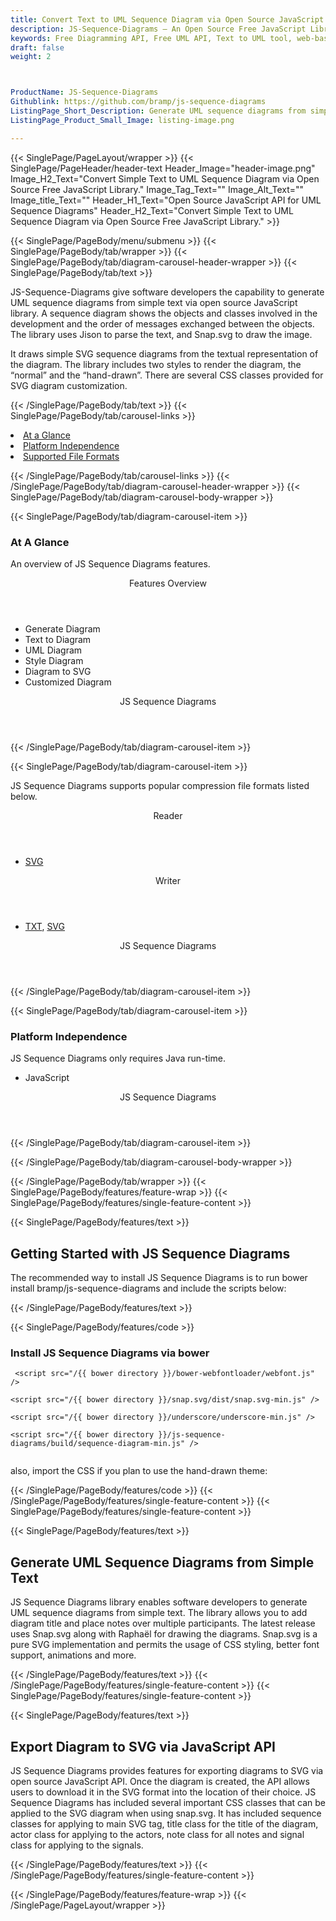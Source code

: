 ```yaml
---
title: Convert Text to UML Sequence Diagram via Open Source JavaScript API
description: JS-Sequence-Diagrams – An Open Source Free JavaScript Library for UML Sequence Diagram. Create, convert Simple text to UML Sequence Diagrams via JavaScript API.
keywords: Free Diagramming API, Free UML API, Text to UML tool, web-based UML drawing tool, Open Source Text to UML, JavaScript UML Diagraming, JavaScript Diagram APIs, JavaScript Text To UML API, JavaScript API, JavaScript TextToUML library, create TextToUML diagrams, modify TextToUML diagrams, read Visio files in Java, Open Source Visio VSD
draft: false
weight: 2



ProductName: JS-Sequence-Diagrams
Githublink: https://github.com/bramp/js-sequence-diagrams
ListingPage_Short_Description: Generate UML sequence diagrams from simple text via open source JavaScript library.
ListingPage_Product_Small_Image: listing-image.png 

---
```


{{< SinglePage/PageLayout/wrapper >}}
{{< SinglePage/PageHeader/header-text
Header_Image="header-image.png"
Image_H2_Text="Convert Simple Text to UML Sequence Diagram via Open Source Free JavaScript Library."
Image_Tag_Text=""
Image_Alt_Text=""
Image_title_Text=""
Header_H1_Text="Open Source JavaScript API for UML Sequence Diagrams"
Header_H2_Text="Convert Simple Text to UML Sequence Diagram via Open Source Free JavaScript Library." >}}

{{< SinglePage/PageBody/menu/submenu >}}
{{< SinglePage/PageBody/tab/wrapper >}}
{{< SinglePage/PageBody/tab/diagram-carousel-header-wrapper >}}
{{< SinglePage/PageBody/tab/text >}}



<p>JS-Sequence-Diagrams give software developers the capability to generate UML sequence diagrams from simple text via open source JavaScript library. A sequence diagram shows the objects and classes involved in the development and the order of messages exchanged between the objects. The library uses Jison to parse the text, and Snap.svg to draw the image. </p>
<p>It draws simple SVG sequence diagrams from the textual representation of the diagram. The library includes two styles to render the diagram, the “normal” and the “hand-drawn”. There are several CSS classes provided for SVG diagram customization.</p>

{{< /SinglePage/PageBody/tab/text >}}
{{< SinglePage/PageBody/tab/carousel-links >}}

<li data-target="#diagramcarousel" data-slide-to="0"><a href="#">At a Glance</a></li>
<li data-target="#diagramcarousel" data-slide-to="2"><a href="#">Platform Independence</a></li>
<li data-target="#diagramcarousel" data-slide-to="1"><a class="activetab" href="#">Supported File Formats</a></li>


{{< /SinglePage/PageBody/tab/carousel-links >}}
{{< /SinglePage/PageBody/tab/diagram-carousel-header-wrapper >}}
{{< SinglePage/PageBody/tab/diagram-carousel-body-wrapper >}}

{{< SinglePage/PageBody/tab/diagram-carousel-item >}}
<h3>At A Glance</h3>
<p>An overview of JS Sequence Diagrams features.</p>
<div class="diagram1 d1-poi">
<div class="d1-row">
<div class="d1-col d1-left"><header>Features Overview</header>
<ul>
<li>Generate Diagram</li>
<li>Text to Diagram</li>
<li>UML Diagram</li>
<li>Style Diagram</li>
<li>Diagram to SVG</li>
<li>Customized Diagram</li>
</ul>
</div>
<!--/left-->
<div class="d1-col d1-right"> </div>
</div>
<div class="d1-logo" style="border: none;"><!--<img src='listing-image.png' alt="Compression APIs for .NET" />--><header>JS Sequence Diagrams</header><footer><small></small></footer></div>
<!--/logo--></div>
<!--/diagram1-->
{{< /SinglePage/PageBody/tab/diagram-carousel-item >}}

{{< SinglePage/PageBody/tab/diagram-carousel-item >}}
<p>JS Sequence Diagrams supports popular compression file formats listed below.</p>
<div class="diagram1 d2 d1-poi">
<div class="d1-row">
<div class="d1-col d1-left"><header><i class="fa fa-arrows-v"> </i> Reader</header>
<ul>
<li><a href="https://docs.fileformat.com/page-description-language/svg/">SVG</a></li>
</ul>
</div>
<!--/left-->
<div class="d1-col d1-right"><header><i class="fa fa-long-arrow-down"> </i> Writer</header>
<ul>
<li><a href="https://docs.fileformat.com/word-processing/txt/">TXT</a>, <a href="https://docs.fileformat.com/page-description-language/svg/">SVG</a></li>
</ul>
</div>
<!--/right--></div>
<!--/row-->
<div class="d1-logo" style="border: none;"><!--<img src='listing-image.png' alt="Compression APIs for .NET" />--><header>JS Sequence Diagrams</header><footer><small></small></footer></div>
<!--/logo--></div>
<!--/diagram2-->
{{< /SinglePage/PageBody/tab/diagram-carousel-item >}}

{{< SinglePage/PageBody/tab/diagram-carousel-item >}}
<h3>Platform Independence</h3>
<p>JS Sequence Diagrams only requires Java run-time.</p>
<div class="diagram1 d1-poi">
<div class="d1-row">
<div class="d1-col d1-left">
<ul>
<li><em> </em>JavaScript</li>
</ul>
</div>
<!--/left-->
<div class="d1-col d1-right"> </div>
<!--/right--></div>
<!--/row-->
<div class="d1-logo" style="border: none;"><!--<img src='listing-image.png' alt="Compression APIs for .NET" />--><header>JS Sequence Diagrams</header><footer><small></small></footer></div>
<!--/logo--></div>
<!--/diagram2 -->
{{< /SinglePage/PageBody/tab/diagram-carousel-item >}}

{{< /SinglePage/PageBody/tab/diagram-carousel-body-wrapper >}}

{{< /SinglePage/PageBody/tab/wrapper >}}
{{< SinglePage/PageBody/features/feature-wrap >}}
{{< SinglePage/PageBody/features/single-feature-content >}}

{{< SinglePage/PageBody/features/text >}}
<h2 class="h2title">Getting Started with JS Sequence Diagrams</h2>
<p>The recommended way to install JS Sequence Diagrams is to run bower install bramp/js-sequence-diagrams and include the scripts below:</p>
{{< /SinglePage/PageBody/features/text >}}

{{< SinglePage/PageBody/features/code >}}
<h3>Install JS Sequence Diagrams via bower</h3>
<pre><code class="html"> &lt;script src="/{{ bower directory }}/bower-webfontloader/webfont.js" /&gt;<br>
&lt;script src="/{{ bower directory }}/snap.svg/dist/snap.svg-min.js" /&gt;<br>
&lt;script src="/{{ bower directory }}/underscore/underscore-min.js" /&gt;<br>
&lt;script src="/{{ bower directory }}/js-sequence-diagrams/build/sequence-diagram-min.js" /&gt; <br> </code></pre>

<p>also, import the CSS if you plan to use the hand-drawn theme:</p>
{{< /SinglePage/PageBody/features/code >}}
{{< /SinglePage/PageBody/features/single-feature-content >}}
{{< SinglePage/PageBody/features/single-feature-content >}}

{{< SinglePage/PageBody/features/text >}}
<h2 class="h2title">Generate UML Sequence Diagrams from Simple Text</h2>
<p>JS Sequence Diagrams library enables software developers to generate UML sequence diagrams from simple text. The library allows you to add diagram title and place notes over multiple participants. The latest release uses Snap.svg along with Raphaël for drawing the diagrams. Snap.svg is a pure SVG implementation and permits the usage of CSS styling, better font support, animations and more.</p>

{{< /SinglePage/PageBody/features/text >}}
{{< /SinglePage/PageBody/features/single-feature-content >}}
{{< SinglePage/PageBody/features/single-feature-content >}}

{{< SinglePage/PageBody/features/text >}}
<h2 class="h2title">Export Diagram to SVG via JavaScript API</h2>
<p>JS Sequence Diagrams provides features for exporting diagrams to SVG via open source JavaScript API. Once the diagram is created, the API allows users to download it in the SVG format into the location of their choice. JS Sequence Diagrams has included several important CSS classes that can be applied to the SVG diagram when using snap.svg. It has included sequence classes for applying to main SVG tag, title class for the title of the diagram, actor class for applying to the actors, note class for all notes and signal class for applying to the signals.</p>


{{< /SinglePage/PageBody/features/text >}}
{{< /SinglePage/PageBody/features/single-feature-content >}}

{{< /SinglePage/PageBody/features/feature-wrap >}}
{{< /SinglePage/PageLayout/wrapper >}}